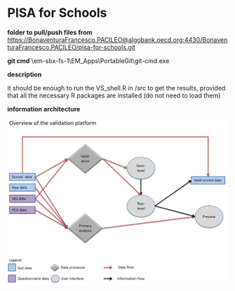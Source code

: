 # PISA for Schools

**folder to pull/push files from**
https://BonaventuraFrancesco.PACILEO@algobank.oecd.org:4430/BonaventuraFrancesco.PACILEO/pisa-for-schools.git


**git cmd**
\\em-sbx-fs-1\EM_Apps\PortableGit\git-cmd.exe


**description**

it should be enough to run the VS_shell.R in /src to get the results, provided that all the necessary R packages are installed (do not need to load them)

**information architecture**

![](./images/infoarch.PNG)